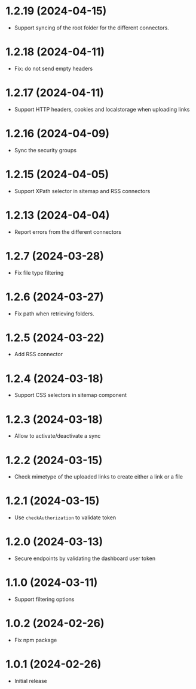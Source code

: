 # 1.2.19 (2024-04-15)

- Support syncing of the root folder for the different connectors.

# 1.2.18 (2024-04-11)

- Fix: do not send empty headers

# 1.2.17 (2024-04-11)

- Support HTTP headers, cookies and localstorage when uploading links

# 1.2.16 (2024-04-09)

- Sync the security groups

# 1.2.15 (2024-04-05)

- Support XPath selector in sitemap and RSS connectors

# 1.2.13 (2024-04-04)

- Report errors from the different connectors

# 1.2.7 (2024-03-28)

- Fix file type filtering

# 1.2.6 (2024-03-27)

- Fix path when retrieving folders.

# 1.2.5 (2024-03-22)

- Add RSS connector

# 1.2.4 (2024-03-18)

- Support CSS selectors in sitemap component

# 1.2.3 (2024-03-18)

- Allow to activate/deactivate a sync

# 1.2.2 (2024-03-15)

- Check mimetype of the uploaded links to create either a link or a file

# 1.2.1 (2024-03-15)

- Use `checkAuthorization` to validate token

# 1.2.0 (2024-03-13)

- Secure endpoints by validating the dashboard user token

# 1.1.0 (2024-03-11)

- Support filtering options

# 1.0.2 (2024-02-26)

- Fix npm package

# 1.0.1 (2024-02-26)

- Initial release

